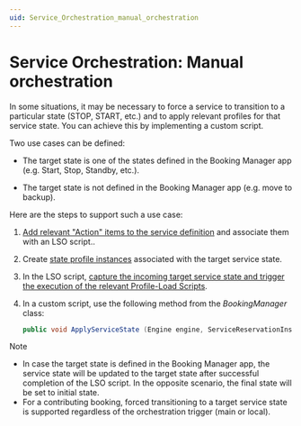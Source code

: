 ```yaml
---
uid: Service_Orchestration_manual_orchestration
---
```


# Service Orchestration: Manual orchestration

<!-- RN 28764 and 29002 -->

In some situations, it may be necessary to force a service to transition to a particular state (STOP, START, etc.) and to apply relevant profiles for that service state. You can achieve this by implementing a custom script.

Two use cases can be defined:

- The target state is one of the states defined in the Booking Manager app (e.g. Start, Stop, Standby, etc.).

- The target state is not defined in the Booking Manager app (e.g. move to backup).

Here are the steps to support such a use case:

1. [Add relevant "Action" items to the service definition](xref:Service_Orchestration_service_states#configuring-the-action-linked-to-each-service-state) and associate them with an LSO script..

1. Create [state profile instances](xref:srm_instantiations#state-profile-instance) associated with the target service state.

1. In the LSO script, [capture the incoming target service state and trigger the execution of the relevant Profile-Load Scripts](xref:Service_Orchestration_LSO_script).

1. In a custom script, use the following method from the *BookingManager* class:

   ```csharp
   public void ApplyServiceState (Engine engine, ServiceReservationInstance reservation, string state);`
   ```

> [!NOTE]
>
> - In case the target state is defined in the Booking Manager app, the service state will be updated to the target state after successful completion of the LSO script. In the opposite scenario, the final state will be set to initial state.
> - For a contributing booking, forced transitioning to a target service state is supported regardless of the orchestration trigger (main or local).
